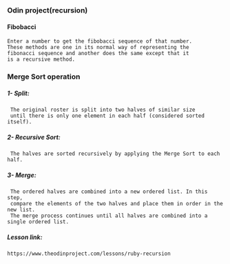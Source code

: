 ### Odin project(recursion) 
#### Fibobacci
    Enter a number to get the fibobacci sequence of that number.
    These methods are one in its normal way of representing the 
    fibonacci sequence and another does the same except that it 
    is a recursive method.

### Merge Sort operation
##### 1- Split: 
     The original roster is split into two halves of similar size
     until there is only one element in each half (considered sorted itself).
##### 2- Recursive Sort: 
     The halves are sorted recursively by applying the Merge Sort to each half.
##### 3- Merge: 
     The ordered halves are combined into a new ordered list. In this step,
     compare the elements of the two halves and place them in order in the new list.
     The merge process continues until all halves are combined into a single ordered list.
    
##### Lesson link: 
    https://www.theodinproject.com/lessons/ruby-recursion